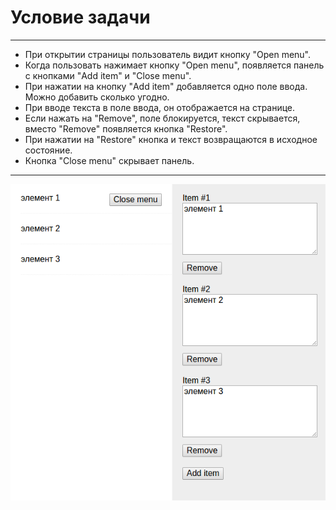 ﻿# Условие задачи
---
+  При открытии страницы пользователь видит кнопку "Open menu".
+  Когда пользовать нажимает кнопку "Open menu", появляется панель с кнопками "Add item" и "Close menu".
+  При нажатии на кнопку "Add item" добавляется одно поле ввода. Можно добавить сколько угодно.
+  При вводе текста в поле ввода, он отображается на странице.
+  Если нажать на "Remove", поле блокируется, текст скрывается, вместо "Remove" появляется кнопка "Restore".
+  При нажатии на "Restore" кнопка и текст возвращаются в исходное состояние.
+  Кнопка "Close menu" скрывает панель.

---

![](https://github.com/topus009/study/blob/master/JQuery/test_4.png)